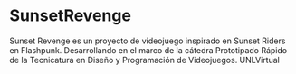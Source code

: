 # SunsetRevenge
Sunset Revenge es un proyecto de videojuego inspirado en Sunset Riders en Flashpunk. Desarrollando en el marco de la cátedra Prototipado Rápido de la Tecnicatura en Diseño y Programación de Videojuegos. UNLVirtual
